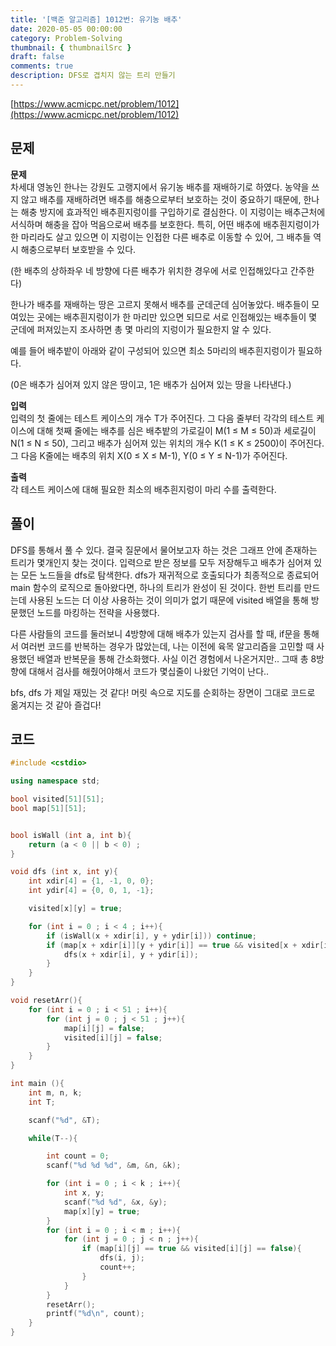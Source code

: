 ```yaml
---
title: '[백준 알고리즘] 1012번: 유기농 배추'
date: 2020-05-05 00:00:00
category: Problem-Solving
thumbnail: { thumbnailSrc }
draft: false
comments: true
description: DFS로 겹치지 않는 트리 만들기
---
```


[https://www.acmicpc.net/problem/1012](https://www.acmicpc.net/problem/1012)

## 문제

**문제**<br>
차세대 영농인 한나는 강원도 고랭지에서 유기농 배추를 재배하기로 하였다. 농약을 쓰지 않고 배추를 재배하려면 배추를 해충으로부터 보호하는 것이 중요하기 때문에, 한나는 해충 방지에 효과적인 배추흰지렁이를 구입하기로 결심한다. 이 지렁이는 배추근처에 서식하며 해충을 잡아 먹음으로써 배추를 보호한다. 특히, 어떤 배추에 배추흰지렁이가 한 마리라도 살고 있으면 이 지렁이는 인접한 다른 배추로 이동할 수 있어, 그 배추들 역시 해충으로부터 보호받을 수 있다.

(한 배추의 상하좌우 네 방향에 다른 배추가 위치한 경우에 서로 인접해있다고 간주한다)

한나가 배추를 재배하는 땅은 고르지 못해서 배추를 군데군데 심어놓았다. 배추들이 모여있는 곳에는 배추흰지렁이가 한 마리만 있으면 되므로 서로 인접해있는 배추들이 몇 군데에 퍼져있는지 조사하면 총 몇 마리의 지렁이가 필요한지 알 수 있다.

예를 들어 배추밭이 아래와 같이 구성되어 있으면 최소 5마리의 배추흰지렁이가 필요하다.

(0은 배추가 심어져 있지 않은 땅이고, 1은 배추가 심어져 있는 땅을 나타낸다.)

**입력**<br>
입력의 첫 줄에는 테스트 케이스의 개수 T가 주어진다. 그 다음 줄부터 각각의 테스트 케이스에 대해 첫째 줄에는 배추를 심은 배추밭의 가로길이 M(1 ≤ M ≤ 50)과 세로길이 N(1 ≤ N ≤ 50), 그리고 배추가 심어져 있는 위치의 개수 K(1 ≤ K ≤ 2500)이 주어진다. 그 다음 K줄에는 배추의 위치 X(0 ≤ X ≤ M-1), Y(0 ≤ Y ≤ N-1)가 주어진다.

**출력**<br>
각 테스트 케이스에 대해 필요한 최소의 배추흰지렁이 마리 수를 출력한다.

## 풀이

DFS를 통해서 풀 수 있다. 결국 질문에서 물어보고자 하는 것은 그래프 안에 존재하는 트리가 몇개인지 찾는 것이다. 입력으로 받은 정보를 모두 저장해두고 배추가 심어져 있는 모든 노드들을 dfs로 탐색한다. dfs가 재귀적으로 호출되다가 최종적으로 종료되어 main 함수의 로직으로 돌아왔다면, 하나의 트리가 완성이 된 것이다. 한번 트리를 만드는데 사용된 노드는 더 이상 사용하는 것이 의미가 없기 때문에 visited 배열을 통해 방문했던 노드를 마킹하는 전략을 사용했다.

다른 사람들의 코드를 둘러보니 4방향에 대해 배추가 있는지 검사를 할 때, if문을 통해서 여러번 코드를 반복하는 경우가 많았는데, 나는 이전에 육목 알고리즘을 고민할 때 사용했던 배열과 반복문을 통해 간소화했다. 사실 이건 경험에서 나온거지만.. 그때 총 8방향에 대해서 검사를 해줬어야해서 코드가 몇십줄이 나왔던 기억이 난다..

bfs, dfs 가 제일 재밌는 것 같다! 머릿 속으로 지도를 순회하는 장면이 그대로 코드로 옮겨지는 것 같아 즐겁다!

## 코드

```cpp
#include <cstdio>

using namespace std;

bool visited[51][51];
bool map[51][51];


bool isWall (int a, int b){
    return (a < 0 || b < 0) ;
}

void dfs (int x, int y){
    int xdir[4] = {1, -1, 0, 0};
    int ydir[4] = {0, 0, 1, -1};

    visited[x][y] = true;

    for (int i = 0 ; i < 4 ; i++){
        if (isWall(x + xdir[i], y + ydir[i])) continue;
        if (map[x + xdir[i]][y + ydir[i]] == true && visited[x + xdir[i]][y + ydir[i]] == false){
            dfs(x + xdir[i], y + ydir[i]);
        }
    }
}

void resetArr(){
    for (int i = 0 ; i < 51 ; i++){
        for (int j = 0 ; j < 51 ; j++){
            map[i][j] = false;
            visited[i][j] = false;
        }
    }
}

int main (){
    int m, n, k;
    int T;

    scanf("%d", &T);

    while(T--){

        int count = 0;
        scanf("%d %d %d", &m, &n, &k);

        for (int i = 0 ; i < k ; i++){
            int x, y;
            scanf("%d %d", &x, &y);
            map[x][y] = true;
        }
        for (int i = 0 ; i < m ; i++){
            for (int j = 0 ; j < n ; j++){
                if (map[i][j] == true && visited[i][j] == false){
                    dfs(i, j);
                    count++;
                }
            }
        }
        resetArr();
        printf("%d\n", count);
    }
}
```
